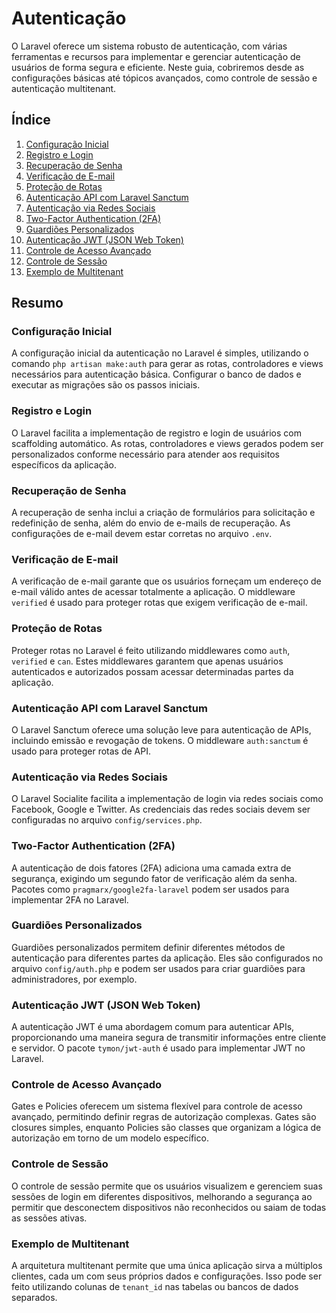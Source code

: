 # Autenticação

O Laravel oferece um sistema robusto de autenticação, com várias ferramentas e recursos para implementar e gerenciar autenticação de usuários de forma segura e eficiente. Neste guia, cobriremos desde as configurações básicas até tópicos avançados, como controle de sessão e autenticação multitenant.

## Índice

1. [Configuração Inicial](./authentication-initial-setup.md)
2. [Registro e Login](./authentication-register-login.md)
3. [Recuperação de Senha](./authentication-password-recovery.md)
4. [Verificação de E-mail](./authentication-email-verification.md)
5. [Proteção de Rotas](./authentication-route-protection.md)
6. [Autenticação API com Laravel Sanctum](./authentication-api-sanctum.md)
7. [Autenticação via Redes Sociais](./authentication-social-auth.md)
8. [Two-Factor Authentication (2FA)](./authentication-two-factor-auth.md)
9. [Guardiões Personalizados](./authentication-custom-guards.md)
10. [Autenticação JWT (JSON Web Token)](./authentication-jwt.md)
11. [Controle de Acesso Avançado](./authentication-advanced-access-control.md)
12. [Controle de Sessão](./authentication-session-control.md)
13. [Exemplo de Multitenant](./authentication-multitenant.md)

## Resumo

### Configuração Inicial

A configuração inicial da autenticação no Laravel é simples, utilizando o comando `php artisan make:auth` para gerar as rotas, controladores e views necessários para autenticação básica. Configurar o banco de dados e executar as migrações são os passos iniciais.

### Registro e Login

O Laravel facilita a implementação de registro e login de usuários com scaffolding automático. As rotas, controladores e views gerados podem ser personalizados conforme necessário para atender aos requisitos específicos da aplicação.

### Recuperação de Senha

A recuperação de senha inclui a criação de formulários para solicitação e redefinição de senha, além do envio de e-mails de recuperação. As configurações de e-mail devem estar corretas no arquivo `.env`.

### Verificação de E-mail

A verificação de e-mail garante que os usuários forneçam um endereço de e-mail válido antes de acessar totalmente a aplicação. O middleware `verified` é usado para proteger rotas que exigem verificação de e-mail.

### Proteção de Rotas

Proteger rotas no Laravel é feito utilizando middlewares como `auth`, `verified` e `can`. Estes middlewares garantem que apenas usuários autenticados e autorizados possam acessar determinadas partes da aplicação.

### Autenticação API com Laravel Sanctum

O Laravel Sanctum oferece uma solução leve para autenticação de APIs, incluindo emissão e revogação de tokens. O middleware `auth:sanctum` é usado para proteger rotas de API.

### Autenticação via Redes Sociais

O Laravel Socialite facilita a implementação de login via redes sociais como Facebook, Google e Twitter. As credenciais das redes sociais devem ser configuradas no arquivo `config/services.php`.

### Two-Factor Authentication (2FA)

A autenticação de dois fatores (2FA) adiciona uma camada extra de segurança, exigindo um segundo fator de verificação além da senha. Pacotes como `pragmarx/google2fa-laravel` podem ser usados para implementar 2FA no Laravel.

### Guardiões Personalizados

Guardiões personalizados permitem definir diferentes métodos de autenticação para diferentes partes da aplicação. Eles são configurados no arquivo `config/auth.php` e podem ser usados para criar guardiões para administradores, por exemplo.

### Autenticação JWT (JSON Web Token)

A autenticação JWT é uma abordagem comum para autenticar APIs, proporcionando uma maneira segura de transmitir informações entre cliente e servidor. O pacote `tymon/jwt-auth` é usado para implementar JWT no Laravel.

### Controle de Acesso Avançado

Gates e Policies oferecem um sistema flexível para controle de acesso avançado, permitindo definir regras de autorização complexas. Gates são closures simples, enquanto Policies são classes que organizam a lógica de autorização em torno de um modelo específico.

### Controle de Sessão

O controle de sessão permite que os usuários visualizem e gerenciem suas sessões de login em diferentes dispositivos, melhorando a segurança ao permitir que desconectem dispositivos não reconhecidos ou saiam de todas as sessões ativas.

### Exemplo de Multitenant

A arquitetura multitenant permite que uma única aplicação sirva a múltiplos clientes, cada um com seus próprios dados e configurações. Isso pode ser feito utilizando colunas de `tenant_id` nas tabelas ou bancos de dados separados.
